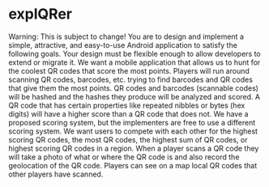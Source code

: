# explQRer
Warning: This is subject to change!  You are to design and implement a simple, attractive, and easy-to-use Android application to satisfy the following goals. Your design must be flexible enough to allow developers to extend or migrate it.  We want a mobile application that allows us to hunt for the coolest QR codes that score the most points. Players will run around scanning QR codes, barcodes, etc. trying to find barcodes and QR codes that give them the most points.  QR codes and barcodes (scannable codes) will be hashed and the hashes they produce will be analyzed and scored. A QR code that has certain properties like repeated nibbles or bytes (hex digits) will have a higher score than a QR code that does not. We have a proposed scoring system, but the implementers are free to use a different scoring system.  We want users to compete with each other for the highest scoring QR codes, the most QR codes, the highest sum of QR codes, or highest scoring QR codes in a region.   When a player scans a QR code they will take a photo of what or where the QR code is and also record the geolocation of the QR code.   Players can see on a map local QR codes that other players have scanned.
